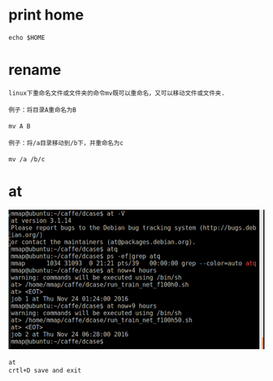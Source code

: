 # print home 
```
echo $HOME
```


# rename
```
linux下重命名文件或文件夹的命令mv既可以重命名，又可以移动文件或文件夹.

例子：将目录A重命名为B

mv A B

例子：将/a目录移动到/b下，并重命名为c

mv /a /b/c
```

# at

![at ](/images/ubuntu_at.png)
	
	at
	crtl+D save and exit